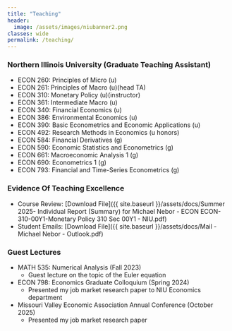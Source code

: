 ```yaml
---
title: "Teaching"
header:
  image: /assets/images/niubanner2.png
classes: wide
permalink: /teaching/
---
```



### Northern Illinois University (Graduate Teaching Assistant)
- ECON 260: Principles of Micro (u)
- ECON 261: Principles of Macro (u)(head TA)
- ECON 310: Monetary Policy (u)(instructor)
- ECON 361: Intermediate Macro (u)
- ECON 340: Financial Economics (u)
- ECON 386: Environmental Economics (u)
- ECON 390: Basic Econometrics and Economic Applications (u)
- ECON 492: Research Methods in Economics (u honors)
- ECON 584: Financial Derivatives (g)
- ECON 590: Economic Statistics and Econometrics (g)
- ECON 661: Macroeconomic Analysis 1 (g)
- ECON 690: Econometrics 1 (g)
- ECON 793: Financial and Time-Series Econometrics (g)
  
### Evidence Of Teaching Excellence
- Course Review: [Download File]({{ site.baseurl }}/assets/docs/Summer 2025- Individual Report (Summary) for Michael Nebor - ECON ECON- 310-00Y1-Monetary Policy 310 Sec 00Y1 - NIU.pdf)
- Student Emails: [Download File]({{ site.baseurl }}/assets/docs/Mail - Michael Nebor - Outlook.pdf)

### Guest Lectures
 - MATH 535: Numerical Analysis (Fall 2023)  
    - Guest lecture on the topic of the Euler equation
-  ECON 798: Economics Graduate Colloquium (Spring 2024)  
    - Presented my job market research paper to NIU Economics department
-  Missouri Valley Economic Association Annual Conference (October 2025)
    - Presented my job market research paper
 
   
